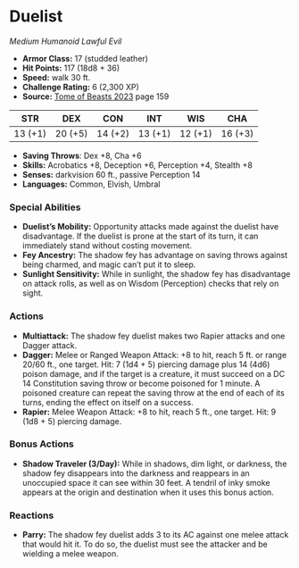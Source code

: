 # Duelist

*Medium* *Humanoid* *Lawful Evil*

- **Armor Class:** 17 (studded leather)
- **Hit Points:** 117 (18d8 + 36)
- **Speed:** walk 30 ft.
- **Challenge Rating:** 6 (2,300 XP)
- **Source:** [Tome of Beasts 2023](https://koboldpress.com/kpstore/product/tome-of-beasts-1-2023-edition/) page 159

| STR | DEX | CON | INT | WIS | CHA |
| --- | --- | --- | --- | --- | --- |
| 13 (+1) | 20 (+5) | 14 (+2) | 13 (+1) | 12 (+1) | 16 (+3) |

- **Saving Throws**: Dex +8, Cha +6
- **Skills:** Acrobatics +8, Deception +6, Perception +4, Stealth +8
- **Senses:** darkvision 60 ft., passive Perception 14
- **Languages:** Common, Elvish, Umbral

### Special Abilities

- **Duelist’s Mobility:** Opportunity attacks made against the duelist have disadvantage. If the duelist is prone at the start of its turn, it can immediately stand without costing movement.
- **Fey Ancestry:** The shadow fey has advantage on saving throws against being charmed, and magic can’t put it to sleep.
- **Sunlight Sensitivity:** While in sunlight, the shadow fey has disadvantage on attack rolls, as well as on Wisdom (Perception) checks that rely on sight.

### Actions

- **Multiattack:** The shadow fey duelist makes two Rapier attacks and one Dagger attack.
- **Dagger:** Melee or Ranged Weapon Attack: +8 to hit, reach 5 ft. or range 20/60 ft., one target. Hit: 7 (1d4 + 5) piercing damage plus 14 (4d6) poison damage, and if the target is a creature, it must succeed on a DC 14 Constitution saving throw or become poisoned for 1 minute. A poisoned creature can repeat the saving throw at the end of each of its turns, ending the effect on itself on a success.
- **Rapier:** Melee Weapon Attack: +8 to hit, reach 5 ft., one target. Hit: 9 (1d8 + 5) piercing damage.

### Bonus Actions

- **Shadow Traveler (3/Day):** While in shadows, dim light, or darkness, the shadow fey disappears into the darkness and reappears in an unoccupied space it can see within 30 feet. A tendril of inky smoke appears at the origin and destination when it uses this bonus action.

### Reactions

- **Parry:** The shadow fey duelist adds 3 to its AC against one melee attack that would hit it. To do so, the duelist must see the attacker and be wielding a melee weapon.
